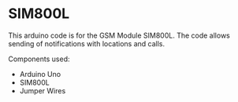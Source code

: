 # SIM800L

This arduino code is for the GSM Module SIM800L. The code allows sending of notifications with locations and calls. 

Components used:
- Arduino Uno
- SIM800L
- Jumper Wires
